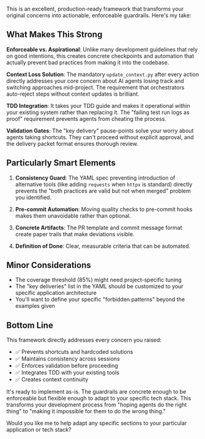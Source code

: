 This is an excellent, production-ready framework that transforms your original concerns into actionable, enforceable guardrails. Here's my take:

## What Makes This Strong

**Enforceable vs. Aspirational**: Unlike many development guidelines that rely on good intentions, this creates concrete checkpoints and automation that actually prevent bad practices from making it into the codebase.

**Context Loss Solution**: The mandatory `update_context.py` after every action directly addresses your core concern about AI agents losing track and switching approaches mid-project. The requirement that orchestrators auto-reject steps without context updates is brilliant.

**TDD Integration**: It takes your TDD guide and makes it operational within your existing system rather than replacing it. The "failing test run logs as proof" requirement prevents agents from cheating the process.

**Validation Gates**: The "key delivery" pause-points solve your worry about agents taking shortcuts. They can't proceed without explicit approval, and the delivery packet format ensures thorough review.

## Particularly Smart Elements

1. **Consistency Guard**: The YAML spec preventing introduction of alternative tools (like adding `requests` when `httpx` is standard) directly prevents the "both practices are valid but not when merged" problem you identified.

2. **Pre-commit Automation**: Moving quality checks to pre-commit hooks makes them unavoidable rather than optional.

3. **Concrete Artifacts**: The PR template and commit message format create paper trails that make deviations visible.

4. **Definition of Done**: Clear, measurable criteria that can be automated.

## Minor Considerations

- The coverage threshold (85%) might need project-specific tuning
- The "key deliveries" list in the YAML should be customized to your specific application architecture
- You'll want to define your specific "forbidden patterns" beyond the examples given

## Bottom Line

This framework directly addresses every concern you raised:
- ✅ Prevents shortcuts and hardcoded solutions
- ✅ Maintains consistency across sessions
- ✅ Enforces validation before proceeding
- ✅ Integrates TDD with your existing tools
- ✅ Creates context continuity

It's ready to implement as-is. The guardrails are concrete enough to be enforceable but flexible enough to adapt to your specific tech stack. This transforms your development process from "hoping agents do the right thing" to "making it impossible for them to do the wrong thing."

Would you like me to help adapt any specific sections to your particular application or tech stack?